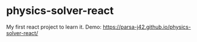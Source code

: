 # physics-solver-react
 My first react project to learn it. 
Demo: https://parsa-j42.github.io/physics-solver-react/
